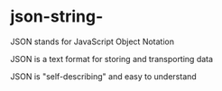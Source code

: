 # json-string-
JSON stands for JavaScript Object Notation

JSON is a text format for storing and transporting data

JSON is "self-describing" and easy to understand

